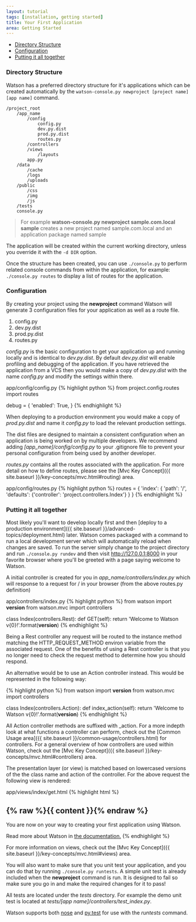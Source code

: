 ```yaml
---
layout: tutorial
tags: [installation, getting started]
title: Your First Application
area: Getting Started
---
```

<section>


* [Directory Structure](#directory-structure)
* [Configuration](#configuration)
* [Putting it all together](#putting-it-all-together)

### <a id="directory-structure"></a>Directory Structure

Watson has a preferred directory structure for it's applications which can be created automatically by the `watson-console.py newproject [project name] [app name]` command.

	/project_root
		/app_name
			/config
				config.py
				dev.py.dist
				prod.py.dist
				routes.py
			/controllers
			/views
				/layouts
			app.py
		/data
			/cache
			/logs
			/uploads
		/public
			/css
			/img
			/js
		/tests
		console.py

> For example **watson-console.py newproject sample.com.local sample** creates a new project named sample.com.local and an application package named sample

The application will be created within the current working directory, unless you override it with the `-d DIR` option.

Once the structure has been created, you can use `./console.py` to perform related console commands from within the application, for example: `./console.py routes` to display a list of routes for the application.

### <a id="configuration"></a>Configuration

By creating your project using the **newproject** command Watson will generate 3 configuration files for your application as well as a route file.

1. config.py
2. dev.py.dist
3. prod.py.dist
4. routes.py

*config.py* is the basic configuration to get your application up and running locally and is identical to *dev.py.dist*. By default *dev.py.dist* will enable profiling and debugging of the application.
If you have retrieved the application from a VCS then you would make a copy of *dev.py.dist* with the name *config.py* and modify the settings within there.

<span class="sub">app/config/config.py</span>
{% highlight python %}
from project.config.routes import routes

debug = {
    'enabled': True,
}
{% endhighlight %}

When deploying to a production environment you would make a copy of *prod.py.dist* and name it *config.py* to load the relevant production settings.

The dist files are designed to maintain a consistent configuration when an application is being worked on by multiple developers. We recommend adding *[app_name]/config/config.py* to your .gitignore file to prevent your personal configuration from being used by another developer.

*routes.py* contains all the routes associated with the application. For more detail on how to define routes, please see the [Mvc Key Concept]({{ site.baseurl }}/key-concepts/mvc.html#routing) area.

<span class="sub">app/config/routes.py</span>
{% highlight python %}
routes = {
    'index': {
        'path': '/',
        'defaults': {'controller': 'project.controllers.Index'}
    }
}
{% endhighlight %}


### <a id="putting-it-all-together"></a>Putting it all together

Most likely you'll want to develop locally first and then [deploy to a production environment]({{ site.baseurl }}/advanced-topics/deployment.html) later. Watson comes packaged with a command to run a local development server which will automatically reload when changes are saved. To run the server simply change to the project directory and run `./console.py rundev` and then visit http://127.0.0.1:8000 in your favorite browser where you'll be greeted with a page saying welcome to Watson.

A initial controller is created for you in *app_name/controllers/index.py* which will response to a request for / in your browser (from the above routes.py definition)

<span class="sub">app/controllers/index.py</span>
{% highlight python %}
from watson import __version__
from watson.mvc import controllers

class Index(controllers.Rest):
    def GET(self):
        return 'Welcome to Watson v{0}!'.format(__version__)
{% endhighlight %}

Being a Rest controller any request will be routed to the instance method matching the HTTP\_REQUEST\_METHOD environ variable from the associated request. One of the benefits of using a Rest controller is that you no longer need to check the request method to determine how you should respond.

An alternative would be to use an Action controller instead. This would be represented in the following way:

{% highlight python %}
from watson import __version__
from watson.mvc import controllers

class Index(controllers.Action):
    def index_action(self):
        return 'Welcome to Watson v{0}!'.format(__version__)
{% endhighlight %}

All Action controller methods are suffixed with _action. For a more indepth look at what functions a controller can perform, check out the [Common Usage area]({{ site.baseurl }}/common-usage/controllers.html) for controllers. For a general overview of how controllers are used within Watson, check out the [Mvc Key Concept]({{ site.baseurl }}/key-concepts/mvc.html#controllers) area.

The presentation layer (or view) is matched based on lowercased versions of the the class name and action of the controller. For the above request the following view is rendered:

<span class="sub">app/views/index/get.html</span>
{% highlight html %}
<!DOCTYPE html>
<html>
    <head>
        <title>Welcome to Watson!</title>
    </head>
    <body>
        <h1>{% raw %}{{ content }}{% endraw %}</h1>
        <p>You are now on your way to creating your first application using Watson.</p>
        <p>Read more about Watson in <a href="http://simoncoulton.github.io/watson/">the documentation.</a>
    </body>
</html>
{% endhighlight %}

For more information on views, check out the [Mvc Key Concept]({{ site.baseurl }}/key-concepts/mvc.html#views) area.

You will also want to make sure that you unit test your application, and you can do that by running `./console.py runtests`. A simple unit test is already included when the **newproject** command is run. It is designed to fail so make sure you go in and make the required changes for it to pass!

All tests are located under the *tests* directory. For example the demo unit test is located at *tests/[app name]/controllers/test_index.py*.

Watson supports both [nose](https://nose.readthedocs.org/en/latest/) and [py.test](http://pytest.org/latest/) for use with the *runtests* command.

</section>
